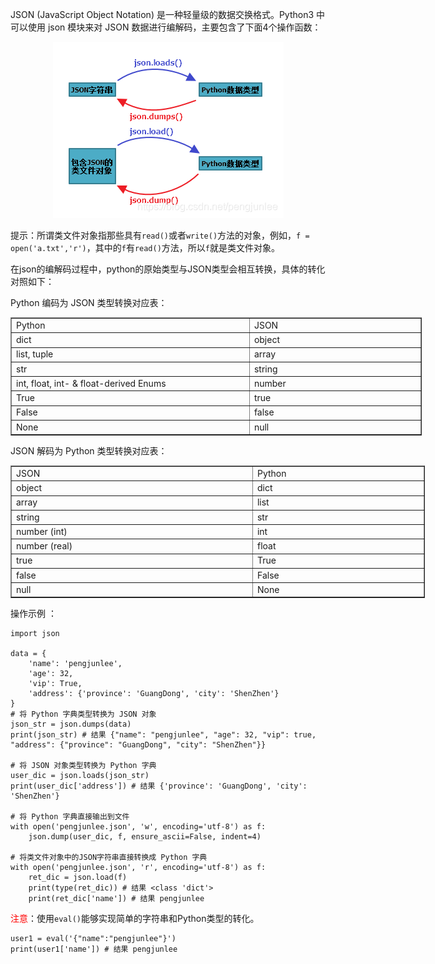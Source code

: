 JSON (JavaScript Object Notation) 是一种轻量级的数据交换格式。Python3 中可以使用 json 模块来对 JSON 数据进行编解码，主要包含了下面4个操作函数：
<div align=center>

![Hadoop](./imgs/02.png "Hadoop示意图")
<div align=left>

提示：所谓类文件对象指那些具有`read()`或者`write()`方法的对象，例如，`f = open('a.txt','r')`，其中的`f`有`read()`方法，所以`f`就是类文件对象。 

在json的编解码过程中，python的原始类型与JSON类型会相互转换，具体的转化对照如下：

Python 编码为 JSON 类型转换对应表：

<table border="1" cellpadding="0" cellspacing="0" style="width:658px;"><tbody><tr><td style="width:384px;">Python</td><td style="width:271px;">JSON</td></tr><tr><td style="width:384px;">dict</td><td style="width:271px;">object</td></tr><tr><td style="width:384px;">list, tuple</td><td style="width:271px;">array</td></tr><tr><td style="width:384px;">str</td><td style="width:271px;">string</td></tr><tr><td style="width:384px;">int, float, int- &amp; float-derived Enums</td><td style="width:271px;">number</td></tr><tr><td style="width:384px;">True</td><td style="width:271px;">true</td></tr><tr><td style="width:384px;">False</td><td style="width:271px;">false</td></tr><tr><td style="width:384px;">None</td><td style="width:271px;">null</td></tr></tbody></table>

JSON 解码为 Python 类型转换对应表：

<table border="1" cellpadding="0" cellspacing="0" style="width:663px;"><tbody><tr><td style="width:389px;">JSON</td><td style="width:271px;">Python</td></tr><tr><td style="width:389px;">object</td><td style="width:271px;">dict</td></tr><tr><td style="width:389px;">array</td><td style="width:271px;">list</td></tr><tr><td style="width:389px;">string</td><td style="width:271px;">str</td></tr><tr><td style="width:389px;">number (int)</td><td style="width:271px;">int</td></tr><tr><td style="width:389px;">number (real)</td><td style="width:271px;">float</td></tr><tr><td style="width:389px;">true</td><td style="width:271px;">True</td></tr><tr><td style="width:389px;">false</td><td style="width:271px;">False</td></tr><tr><td style="width:389px;">null</td><td style="width:271px;">None</td></tr></tbody></table>

操作示例 ：

	import json
	 
	data = {
	    'name': 'pengjunlee',
	    'age': 32,
	    'vip': True,
	    'address': {'province': 'GuangDong', 'city': 'ShenZhen'}
	}
	# 将 Python 字典类型转换为 JSON 对象
	json_str = json.dumps(data)
	print(json_str) # 结果 {"name": "pengjunlee", "age": 32, "vip": true, "address": {"province": "GuangDong", "city": "ShenZhen"}}
	 
	# 将 JSON 对象类型转换为 Python 字典
	user_dic = json.loads(json_str)
	print(user_dic['address']) # 结果 {'province': 'GuangDong', 'city': 'ShenZhen'}
	 
	# 将 Python 字典直接输出到文件
	with open('pengjunlee.json', 'w', encoding='utf-8') as f:
	    json.dump(user_dic, f, ensure_ascii=False, indent=4)
	 
	# 将类文件对象中的JSON字符串直接转换成 Python 字典
	with open('pengjunlee.json', 'r', encoding='utf-8') as f:
	    ret_dic = json.load(f)
	    print(type(ret_dic)) # 结果 <class 'dict'>
	    print(ret_dic['name']) # 结果 pengjunlee

<font color=red>注意</font>：使用`eval()`能够实现简单的字符串和Python类型的转化。 

	user1 = eval('{"name":"pengjunlee"}')
	print(user1['name']) # 结果 pengjunlee
 